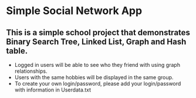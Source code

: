 # Simple Social Network App
## This is a simple school project that demonstrates Binary Search Tree, Linked List, Graph and Hash table. 
- Logged in users will be able to see who they friend with using graph relationships. 
- Users with the same hobbies will be displayed in the same group. 
- To create your own login/password, please add your login/password with information in Userdata.txt

